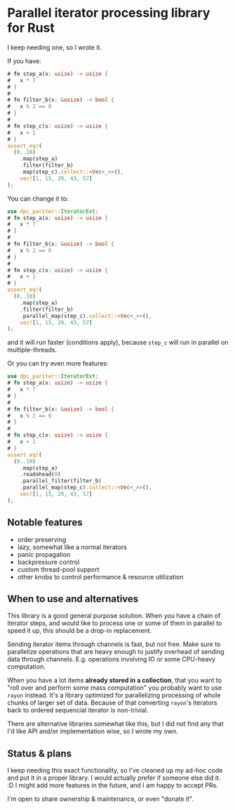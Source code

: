 # Parallel iterator processing library for Rust

I keep needing one, so I wrote it.

If you have:

```rust
# fn step_a(x: usize) -> usize {
#   x * 7
# }
# 
# fn filter_b(x: &usize) -> bool {
#   x % 2 == 0
# }
# 
# fn step_c(x: usize) -> usize {
#   x + 1
# }
assert_eq!(
  (0..10)
    .map(step_a)
    .filter(filter_b)
    .map(step_c).collect::<Vec<_>>(),
    vec![1, 15, 29, 43, 57]
);
```

You can change it to:

```rust
use dpc_pariter::IteratorExt;
# fn step_a(x: usize) -> usize {
#   x * 7
# }
# 
# fn filter_b(x: &usize) -> bool {
#   x % 2 == 0
# }
# 
# fn step_c(x: usize) -> usize {
#   x + 1
# }
assert_eq!(
  (0..10)
    .map(step_a)
    .filter(filter_b)
    .parallel_map(step_c).collect::<Vec<_>>(),
    vec![1, 15, 29, 43, 57]
);
```

and it will run faster (conditions apply), because
`step_c` will run in parallel on multiple-threads.

Or you can try even more features:

```rust
use dpc_pariter::IteratorExt;
# fn step_a(x: usize) -> usize {
#   x * 7
# }
# 
# fn filter_b(x: &usize) -> bool {
#   x % 2 == 0
# }
# 
# fn step_c(x: usize) -> usize {
#   x + 1
# }
assert_eq!(
  (0..10)
    .map(step_a)
    .readahead(0)
    .parallel_filter(filter_b)
    .parallel_map(step_c).collect::<Vec<_>>(),
    vec![1, 15, 29, 43, 57]
);
```



## Notable features

* order preserving
* lazy, somewhat like a normal iterators
* panic propagation
* backpressure control
* custom thread-pool support
* other knobs to control performance & resource utilization

## When to use and alternatives

This library is a good general purpose solution. When you have
a chain of iterator steps, and would like to process one or some
of them in parallel to speed it up, this should be a drop-in
replacement.

Sending iterator items through channels is fast, but not free.
Make sure to parallelize operations that are heavy enough to justify
overhead of sending data through channels. E.g.
operations involving IO or some CPU-heavy computation.

When you have a lot items **already stored in a collection**,
that you want to "roll over and perform some mass computation"
you probably want to use `rayon` instead. It's a library optimized
for parallelizing processing of whole chunks of larger set of data.
Because of that converting `rayon`'s iterators back to ordered
sequencial iterator is non-trivial.

There are alternative libraries somewhat like this, but I did not
find any that I'd like API and/or implementation wise, so I wrote
my own.

## Status & plans

I keep needing this exact functionality, so I've cleaned up my
ad-hoc code and put it in a proper library. I would
actually prefer if someone else did it. :D I might add
more features in the future, and I am happy to accept
PRs.

I'm open to share ownership & maintenance, or even "donate it".
